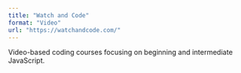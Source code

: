 ```yaml
---
title: "Watch and Code"
format: "Video"
url: "https://watchandcode.com/"
---
```


Video-based coding courses focusing on beginning and intermediate JavaScript.
